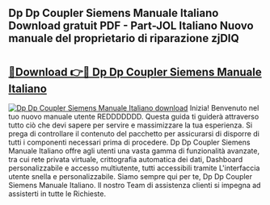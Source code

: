 ## Dp Dp Coupler Siemens Manuale Italiano Download gratuit PDF - Part-JOL Italiano Nuovo manuale del proprietario di riparazione zjDIQ

# <h2><a href="http://dfb4mow.blite.top/?on=Dp+Dp+Coupler+Siemens+Manuale+Italiano">🔗Download 👉🔴 Dp Dp Coupler Siemens Manuale Italiano</a></h2>

[![Dp Dp Coupler Siemens Manuale Italiano download](https://i.imgur.com/lujVjoI.png)](http://dfb4mow.blite.top/?on=Dp+Dp+Coupler+Siemens+Manuale+Italiano)
Inizia! Benvenuto nel tuo nuovo manuale utente REDDDDDDD. Questa guida ti guiderà attraverso tutto ciò che devi sapere per servire e massimizzare la tua esperienza. Si prega di controllare il contenuto del pacchetto per assicurarsi di disporre di tutti i componenti necessari prima di procedere. Dp Dp Coupler Siemens Manuale Italiano offre agli utenti una vasta gamma di funzionalità avanzate, tra cui rete privata virtuale, crittografia automatica dei dati, Dashboard personalizzabile e accesso multiutente, tutti accessibili tramite L'interfaccia utente snella e personalizzabile. Siamo sempre qui per te, Dp Dp Coupler Siemens Manuale Italiano. Il nostro Team di assistenza clienti si impegna ad assisterti in tutte le Richieste.
